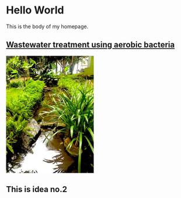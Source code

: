 # Hello World
This is the body of my homepage.
## [Wastewater treatment using aerobic bacteria](/experiments-with-water-purification)
![photo of a stream](IMG_5892.jpg)
## This is idea no.2
